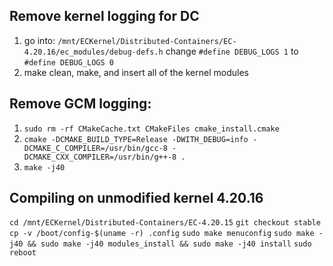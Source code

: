 ## Remove kernel logging for DC ##
1) go into: `/mnt/ECKernel/Distributed-Containers/EC-4.20.16/ec_modules/debug-defs.h`
change `#define DEBUG_LOGS 1` to `#define DEBUG_LOGS 0`
2) make clean, make, and insert all of the kernel modules

## Remove GCM logging: ##
1) `sudo rm -rf CMakeCache.txt CMakeFiles cmake_install.cmake`
2) `cmake -DCMAKE_BUILD_TYPE=Release -DWITH_DEBUG=info -DCMAKE_C_COMPILER=/usr/bin/gcc-8 -DCMAKE_CXX_COMPILER=/usr/bin/g++-8 .`
3) `make -j40`

## Compiling on unmodified kernel 4.20.16 ##
`cd /mnt/ECKernel/Distributed-Containers/EC-4.20.15`
`git checkout stable`
`cp -v /boot/config-$(uname -r) .config`
`sudo make menuconfig`
`sudo make -j40 && sudo make -j40 modules_install && sudo make -j40 install`
`sudo reboot`